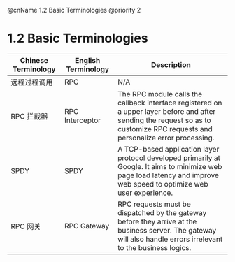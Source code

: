 @cnName 1.2 Basic Terminologies
@priority 2

# 1.2 Basic Terminologies

|Chinese Terminology   |English Terminology             |Description|
|-|-|-|
|远程过程调用| RPC |N/A|
| RPC 拦截器| RPC Interceptor |The RPC module calls the callback interface registered on a upper layer before and after sending the request so as to customize RPC requests and personalize error processing.  |
| SPDY | SPDY | A TCP-based application layer protocol developed primarily at Google. It aims to minimize web page load latency and improve web speed to optimize web user experience.  |
| RPC 网关| RPC Gateway | RPC requests must be dispatched by the gateway before they arrive at the business server. The gateway will also handle errors irrelevant to the business logics.  |

